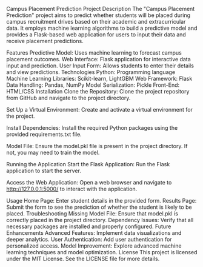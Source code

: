 Campus Placement Prediction
Project Description
The "Campus Placement Prediction" project aims to predict whether students will be placed during campus recruitment drives based on their academic and extracurricular data. It employs machine learning algorithms to build a predictive model and provides a Flask-based web application for users to input their data and receive placement predictions.

Features
Predictive Model: Uses machine learning to forecast campus placement outcomes.
Web Interface: Flask application for interactive data input and prediction.
User Input Form: Allows students to enter their details and view predictions.
Technologies
Python: Programming language
Machine Learning Libraries: Scikit-learn, LightGBM
Web Framework: Flask
Data Handling: Pandas, NumPy
Model Serialization: Pickle
Front-End: HTML/CSS
Installation
Clone the Repository:
Clone the project repository from GitHub and navigate to the project directory.

Set Up a Virtual Environment:
Create and activate a virtual environment for the project.

Install Dependencies:
Install the required Python packages using the provided requirements.txt file.

Model File:
Ensure the model.pkl file is present in the project directory. If not, you may need to train the model.

Running the Application
Start the Flask Application:
Run the Flask application to start the server.

Access the Web Application:
Open a web browser and navigate to http://127.0.0.1:5000/ to interact with the application.

Usage
Home Page: Enter student details in the provided form.
Results Page: Submit the form to see the prediction of whether the student is likely to be placed.
Troubleshooting
Missing Model File: Ensure that model.pkl is correctly placed in the project directory.
Dependency Issues: Verify that all necessary packages are installed and properly configured.
Future Enhancements
Advanced Features: Implement data visualizations and deeper analytics.
User Authentication: Add user authentication for personalized access.
Model Improvement: Explore advanced machine learning techniques and model optimization.
License
This project is licensed under the MIT License. See the LICENSE file for more details.
